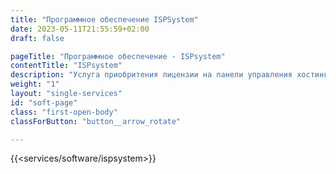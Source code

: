 ```yaml
---
title: "Программное обеспечение ISPSystem"
date: 2023-05-11T21:55:59+02:00
draft: false

pageTitle: "Программное обеспечение - ISPsystem"
contentTitle: "ISPsystem"
description: "Услуга приобритения лицензии на панели управления хостинговым бизнесом компании ISPsystem"
weight: "1"
layout: "single-services"
id: "soft-page"
class: "first-open-body"
classForButton: "button__arrow_rotate"

---
```


{{<services/software/ispsystem>}}

